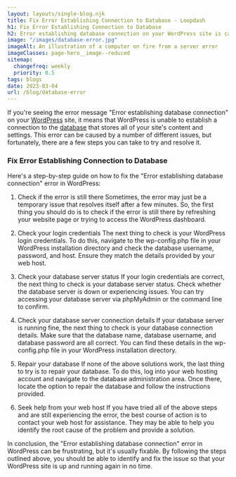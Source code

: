 ```yaml
---
layout: layouts/single-blog.njk
title: Fix Error Establishing Connection to Database - Loopdash
h1: Fix Error Establishing Connection to Database
h2: Error establishing database connection on your WordPress site is caused by a number of different issues.
image: "/images/database-error.jpg"
imageAlt: An illustration of a computer on fire from a server error
imageClasses: page-hero__image--reduced
sitemap:
  changefreq: weekly
  priority: 0.5
tags: blogs
date: 2023-03-04
url: /blog/database-error
---
```


If you're seeing the error message "Error establishing database connection" on your [WordPress](/glossary/wordpress/) site, it means that WordPress is unable to establish a connection to the [database](/glossary/database/) that stores all of your site's content and settings. This error can be caused by a number of different issues, but fortunately, there are a few steps you can take to try and resolve it.

### Fix Error Establishing Connection to Database

Here's a step-by-step guide on how to fix the "Error establishing database connection" error in WordPress:

1. Check if the error is still there
   Sometimes, the error may just be a temporary issue that resolves itself after a few minutes. So, the first thing you should do is to check if the error is still there by refreshing your website page or trying to access the WordPress dashboard.

2. Check your login credentials
   The next thing to check is your WordPress login credentials. To do this, navigate to the wp-config.php file in your WordPress installation directory and check the database username, password, and host. Ensure they match the details provided by your web host.

3. Check your database server status
   If your login credentials are correct, the next thing to check is your database server status. Check whether the database server is down or experiencing issues. You can try accessing your database server via phpMyAdmin or the command line to confirm.

4. Check your database server connection details
   If your database server is running fine, the next thing to check is your database connection details. Make sure that the database name, database username, and database password are all correct. You can find these details in the wp-config.php file in your WordPress installation directory.

5. Repair your database
   If none of the above solutions work, the last thing to try is to repair your database. To do this, log into your web hosting account and navigate to the database administration area. Once there, locate the option to repair the database and follow the instructions provided.

6. Seek help from your web host
   If you have tried all of the above steps and are still experiencing the error, the best course of action is to contact your web host for assistance. They may be able to help you identify the root cause of the problem and provide a solution.

In conclusion, the "Error establishing database connection" error in WordPress can be frustrating, but it's usually fixable. By following the steps outlined above, you should be able to identify and fix the issue so that your WordPress site is up and running again in no time.
